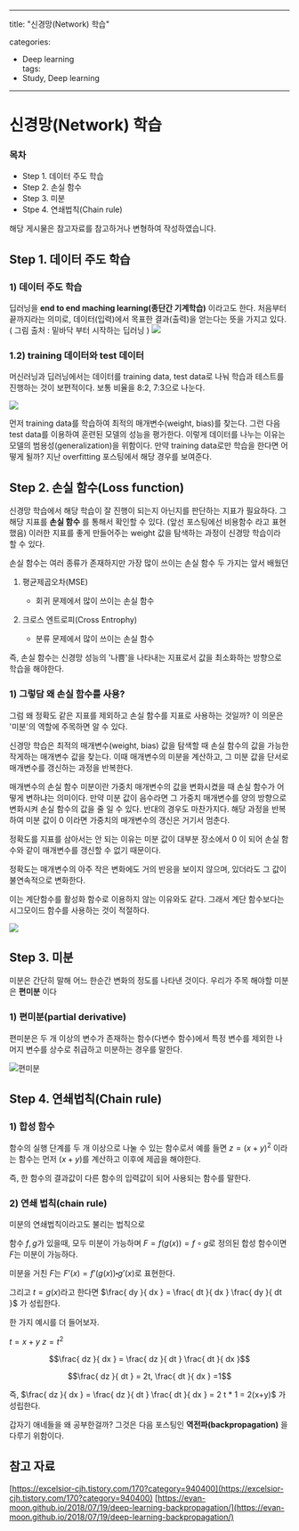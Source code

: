 ﻿
---  
title:  "신경망(Network) 학습"  
  
categories:  
 - Deep learning  
tags:  
 - Study, Deep learning
 
---

# 신경망(Network) 학습
### 목차

-  Step 1. 데이터 주도 학습
-  Step 2. 손실 함수
-  Step 3. 미분
-  Stpe 4. 연쇄법칙(Chain rule)

해당 게시물은 참고자료를 참고하거나 변형하여 작성하였습니다.

## Step 1. 데이터 주도 학습

### 1) 데이터 주도 학습

딥러닝을 **end to end maching learning(종단간 기계학습)** 이라고도 한다. 처음부터 끝까지라는 의미로, 데이터(입력)에서 목표한 결과(출력)을 얻는다는 뜻을 가지고 있다.
( 그림 출처 : 밑바닥 부터 시작하는 딥러닝 )
![](https://t1.daumcdn.net/cfile/tistory/9967024B5B98E14F01)

### 1.2) training 데이터와 test 데이터

머신러닝과 딥러닝에서는 데이터를 training data, test data로 나눠 학습과 테스트를 진행하는 것이 보편적이다. 보통 비율을 8:2, 7:3으로  나눈다.

![](https://t1.daumcdn.net/cfile/tistory/99E0F64A5B98E17628)

먼저 training data를 학습하여 최적의 매개변수(weight, bias)를 찾는다. 그런 다음 test data를 이용하여 훈련된 모델의 성능을 평가한다. 이렇게 데이터를 나누는 이유는 모델의 범용성(generalization)을 위함이다. 만약 training data로만 학습을 한다면 어떻게 될까? 지난 overfitting 포스팅에서 해당 경우를 보여준다.

## Step 2. 손실 함수(Loss function)

신경망 학습에서 해당 학습이 잘 진행이 되는지 아닌지를 판단하는 지표가 필요하다. 그 해당 지표를 **손실 함수** 를 통해서 확인할 수 있다. (앞선 포스팅에선 비용함수 라고 표현했음) 이러한 지표를 좋게 만들어주는 weight 값을 탐색하는 과정이 신경망 학습이라 할 수 있다. 

손실 함수는 여러 종류가 존재하지만 가장 많이 쓰이는 손실 함수 두 가지는 앞서 배웠던

1) 평균제곱오차(MSE)
	- 회귀 문제에서 많이 쓰이는 손실 함수

2) 크로스 엔트로피(Cross Entrophy)
	- 분류 문제에서 많이 쓰이는 손실 함수

즉, 손실 함수는 신경망 성능의 '나쁨'을 나타내는 지표로서 값을 최소화하는 방향으로 학습을 해야한다.

### 1) 그렇담 왜 손실 함수를 사용?

그럼 왜 정확도 같은 지표를 제외하고 손실 함수를 지표로 사용하는 것일까? 이 의문은 '미분'의 역할에 주목하면 알 수 있다. 

신경망 학습은 최적의 매개변수(weight, bias) 값을 탐색할 때 손실 함수의 값을 가능한 작게하는 매개변수 값을 찾는다. 이때 매개변수의 미분을 계산하고, 그 미분 값을 단서로 매개변수를 갱신하는 과정을 반복한다. 

매개변수의 손실 함수 미분이란 가중치 매개변수의 값을 변화시켰을 때 손실 함수가 어떻게 변하냐는 의미이다. 만약 미분 값이 음수라면 그 가중치 매개변수를 양의 방향으로 변화시켜 손실 함수의 값을 줄 일 수 있다. 반대의 경우도 마찬가지다. 해당 과정을 반복하여 미분 값이 0 이라면 가중치의 매개변수의 갱신은 거기서 멈춘다. 

정확도를 지표를 삼아서는 안 되는 이유는 미분 값이 대부분 장소에서 0 이 되어 손실 함수와 같이 매개변수를 갱신할 수 없기 때문이다. 

정확도는 매개변수의 아주 작은 변화에도 거의 반응을 보이지 않으며, 있더라도 그 값이 불연속적으로 변화한다. 

이는 계단함수를 활성화 함수로 이용하지 않는 이유와도 같다. 그래서 계단 함수보다는 시그모이드 함수를 사용하는 것이 적절하다.

![](https://t1.daumcdn.net/cfile/tistory/9986F0365B98E2122C)


## Step 3. 미분

미분은 간단히 말해 어느 한순간 변화의 정도를 나타낸 것이다. 우리가 주목 해야할 미분은 **편미분** 이다

### 1) 편미분(partial derivative)

편미분은 두 개 이상의 변수가 존재하는 함수(다변수 함수)에서 특정 변수를 제외한 나머지 변수를 상수로 취급하고 미분하는 경우를 말한다.

![편미분](https://user-images.githubusercontent.com/59912557/76334704-ca33d600-6336-11ea-82f5-f794eb77caf3.PNG)

## Step 4. 연쇄법칙(Chain rule)

### 1) 합성 함수

함수의 실행 단계를 두 개 이상으로 나눌 수 있는 함수로서 예를 들면 
$z = (x + y)^2$ 이라는 함수는 먼저 $(x+y)$를 계산하고 이후에 제곱을 해야한다. 

즉, 한 함수의 결과값이 다른 함수의 입력값이 되어 사용되는 함수를 말한다.

### 2) 연쇄 법칙(chain rule)

미분의 연쇄법칙이라고도 불리는 법칙으로 

함수 $f, g$가 있을때, 모두 미분이 가능하며
$F = f(g(x)) = f \circ g$로 정의된 합성 함수이면 $F$는 미분이 가능하다.

미분을 거친 $F$는 $F’(x) = f’(g(x)) \centerdot g’(x)$로 표현한다.

그리고 $t = g(x)$라고 한다면 
$\frac{ dy }{ dx } = \frac{ dt }{ dx } \frac{ dy }{ dt }$ 가 성립한다.

한 가지 예시를 더 들어보자.

$t = x + y$
$z = t^2$

$$\frac{ dz }{ dx } = \frac{ dz }{ dt } \frac{ dt }{ dx }$$


$$\frac{ dz }{ dt } = 2t,  \frac{ dt }{ dx } =1$$


즉,  $\frac{ dz }{ dx } = \frac{ dz }{ dt } \frac{ dt }{ dx } = 2 t * 1 = 2(x+y)$ 가 성립한다.





갑자기 애네들을 왜 공부한걸까? 그것은 다음 포스팅인 **역전파(backpropagation)** 을 다루기 위함이다.

## 참고 자료

[https://excelsior-cjh.tistory.com/170?category=940400](https://excelsior-cjh.tistory.com/170?category=940400)
[https://evan-moon.github.io/2018/07/19/deep-learning-backpropagation/](https://evan-moon.github.io/2018/07/19/deep-learning-backpropagation/)









